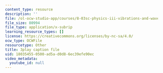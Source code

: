 ```yaml
---
content_type: resource
description: ''
file: /ol-ocw-studio-app/courses/8-03sc-physics-iii-vibrations-and-waves-fall-2016/180354550500ad5ad0d86ec39efe90ec_1JeBWHzrRD4.srt
file_size: 80994
file_type: application/x-subrip
learning_resource_types: []
license: https://creativecommons.org/licenses/by-nc-sa/4.0/
ocw_type: OCWFile
resourcetype: Other
title: 3play caption file
uid: 18035455-0500-ad5a-d0d8-6ec39efe90ec
video_metadata:
  youtube_id: null
---
```

